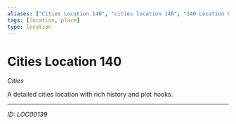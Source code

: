 ```yaml
---
aliases: ["Cities Location 140", "cities location 140", "140 Location Cities"]
tags: [location, place]
type: location
---
```


# Cities Location 140

*Cities*

A detailed cities location with rich history and plot hooks.

---
*ID: LOC00139*